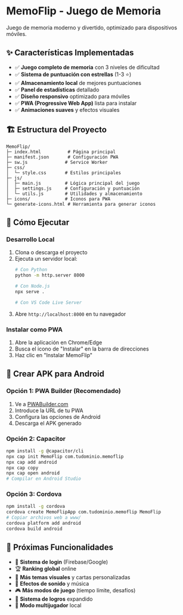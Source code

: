# MemoFlip - Juego de Memoria

Juego de memoria moderno y divertido, optimizado para dispositivos móviles.

## ✨ Características Implementadas

- ✅ **Juego completo de memoria** con 3 niveles de dificultad
- ✅ **Sistema de puntuación con estrellas** (1-3 ⭐)
- ✅ **Almacenamiento local** de mejores puntuaciones
- ✅ **Panel de estadísticas** detallado
- ✅ **Diseño responsivo** optimizado para móviles
- ✅ **PWA (Progressive Web App)** lista para instalar
- ✅ **Animaciones suaves** y efectos visuales

## 🏗 Estructura del Proyecto
```
MemoFlip/
├─ index.html          # Página principal
├─ manifest.json       # Configuración PWA
├─ sw.js              # Service Worker
├─ css/
│  └─ style.css       # Estilos principales
├─ js/
│  ├─ main.js         # Lógica principal del juego
│  ├─ settings.js     # Configuración y puntuación
│  └─ utils.js        # Utilidades y almacenamiento
├─ icons/             # Iconos para PWA
└─ generate-icons.html # Herramienta para generar iconos
```

## 🚀 Cómo Ejecutar

### Desarrollo Local
1. Clona o descarga el proyecto
2. Ejecuta un servidor local:
   ```bash
   # Con Python
   python -m http.server 8000
   
   # Con Node.js
   npx serve .
   
   # Con VS Code Live Server
   ```
3. Abre `http://localhost:8000` en tu navegador

### Instalar como PWA
1. Abre la aplicación en Chrome/Edge
2. Busca el icono de "Instalar" en la barra de direcciones
3. Haz clic en "Instalar MemoFlip"

## 📱 Crear APK para Android

### Opción 1: PWA Builder (Recomendado)
1. Ve a [PWABuilder.com](https://www.pwabuilder.com/)
2. Introduce la URL de tu PWA
3. Configura las opciones de Android
4. Descarga el APK generado

### Opción 2: Capacitor
```bash
npm install -g @capacitor/cli
npx cap init MemoFlip com.tudominio.memoflip
npx cap add android
npx cap copy
npx cap open android
# Compilar en Android Studio
```

### Opción 3: Cordova
```bash
npm install -g cordova
cordova create MemoFlipApp com.tudominio.memoflip MemoFlip
# Copiar archivos web a www/
cordova platform add android
cordova build android
```

## 🎯 Próximas Funcionalidades

- 🔐 **Sistema de login** (Firebase/Google)
- 🏆 **Ranking global** online
- 🎨 **Más temas visuales** y cartas personalizadas
- 🎵 **Efectos de sonido** y música
- 🎮 **Más modos de juego** (tiempo límite, desafíos)
- 🏅 **Sistema de logros** expandido
- 👥 **Modo multijugador** local
